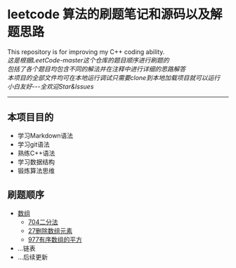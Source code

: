 # leetcode 算法的刷题笔记和源码以及解题思路
This repository is for improving my C++ coding ability.  
*这是根据LeetCode-master这个仓库的题目顺序进行刷题的*  
*包括了各个题目均包含不同的解法并在注释中进行详细的思路解答*  
*本项目的全部文件均可在本地运行调试只需要clone到本地加载项目就可以运行*  
*小白友好---全欢迎Star&Issues*  
  
***  
  
## 本项目目的  
  * 学习Markdown语法  
  * 学习git语法  
  * 熟练C++语法  
  * 学习数据结构  
  * 锻炼算法思维  
    
## 刷题顺序  
  * [数组](src/array)  
    * [704二分法](src/array/704erfenfa.cpp)
    * [27删除数组元素](src/array/27yichuyuansu.cpp)
    * [977有序数组的平方](src/array/799youxusuzhudepingfang.cpp)
  * ...链表  
  * ...后续更新  
